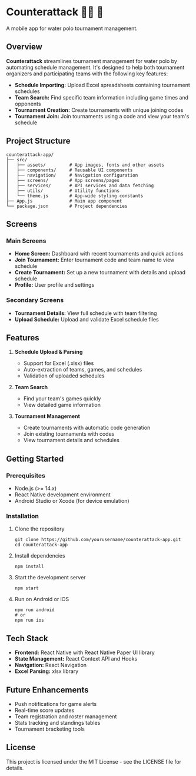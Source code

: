# Counterattack 🏊‍♂️ 🏐

A mobile app for water polo tournament management.

## Overview

**Counterattack** streamlines tournament management for water polo by automating schedule management. It's designed to help both tournament organizers and participating teams with the following key features:

- **Schedule Importing:** Upload Excel spreadsheets containing tournament schedules
- **Team Search:** Find specific team information including game times and opponents
- **Tournament Creation:** Create tournaments with unique joining codes
- **Tournament Join:** Join tournaments using a code and view your team's schedule

## Project Structure

```
counterattack-app/
├── src/
│   ├── assets/         # App images, fonts and other assets
│   ├── components/     # Reusable UI components
│   ├── navigation/     # Navigation configuration
│   ├── screens/        # App screens/pages
│   ├── services/       # API services and data fetching
│   ├── utils/          # Utility functions
│   └── theme.js        # App-wide styling constants
├── App.js              # Main app component
└── package.json        # Project dependencies
```

## Screens

### Main Screens

- **Home Screen:** Dashboard with recent tournaments and quick actions
- **Join Tournament:** Enter tournament code and team name to view schedule
- **Create Tournament:** Set up a new tournament with details and upload schedule
- **Profile:** User profile and settings

### Secondary Screens

- **Tournament Details:** View full schedule with team filtering
- **Upload Schedule:** Upload and validate Excel schedule files

## Features

1. **Schedule Upload & Parsing**
   - Support for Excel (.xlsx) files
   - Auto-extraction of teams, games, and schedules
   - Validation of uploaded schedules

2. **Team Search**
   - Find your team's games quickly
   - View detailed game information

3. **Tournament Management**
   - Create tournaments with automatic code generation
   - Join existing tournaments with codes
   - View tournament details and schedules

## Getting Started

### Prerequisites

- Node.js (>= 14.x)
- React Native development environment
- Android Studio or Xcode (for device emulation)

### Installation

1. Clone the repository
   ```
   git clone https://github.com/yourusername/counterattack-app.git
   cd counterattack-app
   ```

2. Install dependencies
   ```
   npm install
   ```

3. Start the development server
   ```
   npm start
   ```

4. Run on Android or iOS
   ```
   npm run android
   # or
   npm run ios
   ```

## Tech Stack

- **Frontend:** React Native with React Native Paper UI library
- **State Management:** React Context API and Hooks
- **Navigation:** React Navigation
- **Excel Parsing:** xlsx library

## Future Enhancements

- Push notifications for game alerts
- Real-time score updates
- Team registration and roster management
- Stats tracking and standings tables
- Tournament bracketing tools

## License

This project is licensed under the MIT License - see the LICENSE file for details.
